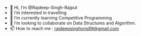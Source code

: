 - 👋 Hi, I’m @Rajdeep-Singh-Rajput
- 👀 I’m interested in travelling
- 🌱 I’m currently learning Competitive Programming
- 💞️ I’m looking to collaborate on Data Structures and Algorithm.
- 📫 How to reach me : rajdeepsinghvns89@gmail.com

<!---
Rajdeep-Singh-Rajput/Rajdeep-Singh-Rajput is a ✨ special ✨ repository because its `README.md` (this file) appears on your GitHub profile.
You can click the Preview link to take a look at your changes.
--->
